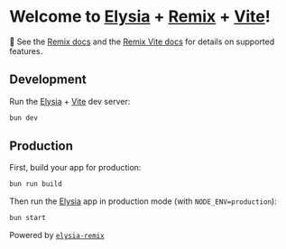 # Welcome to [Elysia](https://elysiajs.com) + [Remix](https://remix.run) + [Vite](https://vitejs.dev/)!

📖 See the [Remix docs](https://remix.run/docs) and the [Remix Vite docs](https://remix.run/docs/en/main/future/vite) for details on supported features.

## Development

Run the [Elysia](https://elysiajs.com) + [Vite](https://vitejs.dev/) dev server:

```sh
bun dev
```

## Production

First, build your app for production:

```sh
bun run build
```

Then run the [Elysia](https://elysiajs.com) app in production mode (with `NODE_ENV=production`):

```sh
bun start
```

Powered by [`elysia-remix`](https://github.com/kravetsone/elysia-remix)
